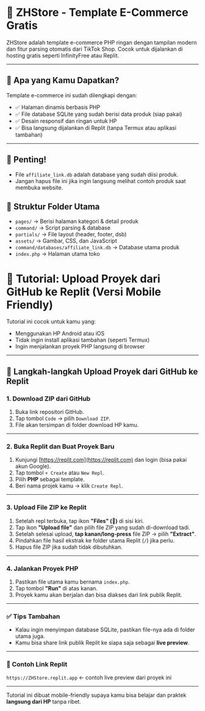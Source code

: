 # 💼 ZHStore - Template E-Commerce Gratis

ZHStore adalah template e-commerce PHP ringan dengan tampilan modern dan fitur parsing otomatis dari TikTok Shop. Cocok untuk dijalankan di hosting gratis seperti InfinityFree atau Replit.

---

## 🎁 Apa yang Kamu Dapatkan?

Template e-commerce ini sudah dilengkapi dengan:
- ✅ Halaman dinamis berbasis PHP
- ✅ File database SQLite yang sudah berisi data produk (siap pakai)
- ✅ Desain responsif dan ringan untuk HP
- ✅ Bisa langsung dijalankan di Replit (tanpa Termux atau aplikasi tambahan)

---

## 📌 Penting!
- File `affiliate_link.db` adalah database yang sudah diisi produk.
- Jangan hapus file ini jika ingin langsung melihat contoh produk saat membuka website.

## 📁 Struktur Folder Utama
- `pages/` → Berisi halaman kategori & detail produk
- `command/` → Script parsing & database
- `partials/` → File layout (header, footer, dsb)
- `assets/` → Gambar, CSS, dan JavaScript
- `command/databases/affiliate_link.db` → Database utama produk
- `index.php` → Halaman utama toko

# 📱 Tutorial: Upload Proyek dari GitHub ke Replit (Versi Mobile Friendly)

Tutorial ini cocok untuk kamu yang:
- Menggunakan HP Android atau iOS
- Tidak ingin install aplikasi tambahan (seperti Termux)
- Ingin menjalankan proyek PHP langsung di browser

---

## 🚀 Langkah-langkah Upload Proyek dari GitHub ke Replit

### 1. Download ZIP dari GitHub
1. Buka link repositori GitHub.
2. Tap tombol `Code` → pilih `Download ZIP`.
3. File akan tersimpan di folder download HP kamu.

---

### 2. Buka Replit dan Buat Proyek Baru
1. Kunjungi [https://replit.com](https://replit.com) dan login (bisa pakai akun Google).
2. Tap tombol `+ Create` atau `New Repl`.
3. Pilih **PHP** sebagai template.
4. Beri nama projek kamu → klik `Create Repl`.

---

### 3. Upload File ZIP ke Replit
1. Setelah repl terbuka, tap ikon **"Files" (📁)** di sisi kiri.
2. Tap ikon **"Upload file"** dan pilih file ZIP yang sudah di-download tadi.
3. Setelah selesai upload, **tap kanan/long-press** file ZIP → pilih **"Extract"**.
4. Pindahkan file hasil ekstrak ke folder utama Replit (`/`) jika perlu.
5. Hapus file ZIP jika sudah tidak dibutuhkan.

---

### 4. Jalankan Proyek PHP
1. Pastikan file utama kamu bernama `index.php`.
2. Tap tombol **"Run"** di atas kanan.
3. Proyek kamu akan berjalan dan bisa diakses dari link publik Replit.

---

### ✅ Tips Tambahan
- Kalau ingin menyimpan database SQLite, pastikan file-nya ada di folder utama juga.
- Kamu bisa share link publik Replit ke siapa saja sebagai **live preview**.

---

### 📌 Contoh Link Replit
`https://ZHStore.replit.app` ← contoh live preview dari proyek ini

---

Tutorial ini dibuat mobile-friendly supaya kamu bisa belajar dan praktek **langsung dari HP** tanpa ribet.